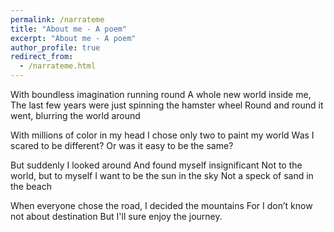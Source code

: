 ```yaml
---
permalink: /narrateme
title: "About me - A poem"
excerpt: "About me - A poem"
author_profile: true
redirect_from: 
  - /narrateme.html
---
```

With boundless imagination running round
A whole new world inside me, 
The last few years were just 
spinning the hamster wheel
Round and round it went, 
blurring the world around  

With millions of color in my head
I chose only two to paint my world
Was I scared to be different?
Or was it easy to be the same?  

But suddenly I looked around
And found myself insignificant
Not to the world, but to myself
I want to be the sun in the sky
Not a speck of sand in the beach  

When everyone chose the road,
I decided the mountains
For I don’t know not about destination
But I'll sure enjoy the journey.  
